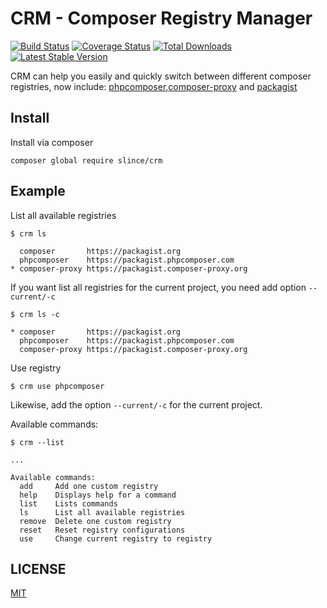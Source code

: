 # CRM - Composer Registry Manager

[![Build Status](https://img.shields.io/travis/slince/crm/master.svg?style=flat-square)](https://travis-ci.org/slince/crm)
[![Coverage Status](https://img.shields.io/codecov/c/github/slince/crm.svg?style=flat-square)](https://codecov.io/github/slince/crm)
[![Total Downloads](https://img.shields.io/packagist/dt/slince/crm.svg?style=flat-square)](https://packagist.org/packages/slince/crm)
[![Latest Stable Version](https://img.shields.io/packagist/v/slince/crm.svg?style=flat-square&label=stable)](https://packagist.org/packages/slince/crm)

CRM can help you easily and quickly switch between different composer registries, now include: [phpcomposer](http://www.phpcomposer.com/),[composer-proxy](https://www.composer-proxy.org/) 
and [packagist](https://packagist.org/)


## Install

Install via composer
```
composer global require slince/crm
```

## Example

List all available registries

```
$ crm ls

  composer       https://packagist.org
  phpcomposer    https://packagist.phpcomposer.com
* composer-proxy https://packagist.composer-proxy.org

```
If you want list all registries for the current project, you need add option `--current/-c`

```
$ crm ls -c

* composer       https://packagist.org
  phpcomposer    https://packagist.phpcomposer.com
  composer-proxy https://packagist.composer-proxy.org

```

Use registry

```
$ crm use phpcomposer

```
Likewise, add the option `--current/-c` for the current project.


Available commands:

```
$ crm --list

...

Available commands:
  add     Add one custom registry
  help    Displays help for a command
  list    Lists commands
  ls      List all available registries
  remove  Delete one custom registry
  reset   Reset registry configurations
  use     Change current registry to registry
```

## LICENSE

[MIT](https://opensource.org/licenses/MIT)